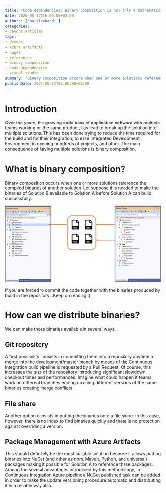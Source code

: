```yaml
---
title: "Code dependencies: Binary Composition is not only a mathematics calculation"
date: 2020-05-17T16:00:00+02:00
authors: ['bartlombardi']
categories:
- devops articles
tags:
- devops
- azure artifacts
- nuget
- references
- binary composition
- code dependencies
- visual studio
summary: 'Binary composition occurs when one or more solutions reference the compiled binaries of another solution. In this article, I will illustrate the several way to distribute the binaries.'
publishDate: 2020-05-23T03:00:00+02:00
---
```


# Introduction

Over the years, the growing code base of application software with multiple teams working on the same product, has lead to break up the solution into multiple solutions. This has been done trying to reduce the time required for the build and for their integration, to ease Integrated Development Environment in opening hundreds of projects, and other.
The main consequence of having multiple solutions is binary composition.

# What is binary composition?

Binary composition occurs when one or more solutions reference the compiled binaries of another solution. Let suppose it is needed to make the binaries of Solution B available to Solution A before Solution A can build successfully.

![image.png](visual-studio-references.jpg)

If you are forced to commit the code together with the binaries produced by build in the repository...Keep on reading :)

# How can we distribute binaries? 

We can make those binaries available in several ways.

## Git repository
A first possibility consists in committing them into a repository anytime a merge into the development/master branch by means of the Continuous Integration build pipeline is requested by a Pull Request. Of course, this increases the size of the repository introducing significant slowdown checkout times and performances. Imagine what could happen if teams work on different branches ending up using different versions of the same binaries creating merge conflicts.

## File share
Another option consists in putting the binaries onto a file share. In this case, however, there is no index to find binaries quickly and there is no protection against overriding a version.

## Package Management with Azure Artifacts
This should definitely be the most suitable solution because it allows putting binaries into NuGet (and other as npm, Maven, Python, and universal) packages making it possible for Solution A to reference these packages. Among the several advantages introduced by this methodology, in Continuous Integration Azure pipeline a NuGet published task can be added in order to make the update versioning procedure automatic and distributing it in a reliable way also.
